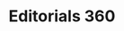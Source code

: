 ---
title: "Editorials 360"
publishDate: '2020-12-15'
description: "CloudLinux To Make investments Extra Than a Million {Dollars} a Yr Into CentOS Clone"
postUrl: "https://www.editorials360.com/2020/12/15/cloudlinux-to-make-investments-extra-than-a-million-dollars-a-yr-into-centos-clone/"
---